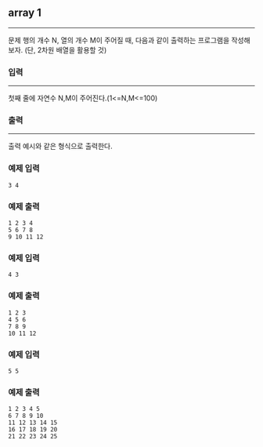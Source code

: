 ## array 1
***
문제
행의 개수 N, 열의 개수 M이 주어질 때, 다음과 같이 출력하는 프로그램을 작성해보자. (단, 2차원 배열을 활용할 것)  

 
### 입력
***
첫째 줄에 자연수 N,M이 주어진다.(1<=N,M<=100)




 
### 출력
***
출력 예시와 같은 형식으로 출력한다.

 
### 예제 입력
```
3 4
```
### 예제 출력
```
1 2 3 4
5 6 7 8
9 10 11 12
```
 
### 예제 입력
```
4 3
```
### 예제 출력
```
1 2 3
4 5 6
7 8 9
10 11 12
```

### 예제 입력
```
5 5
```
### 예제 출력
```
1 2 3 4 5
6 7 8 9 10
11 12 13 14 15
16 17 18 19 20
21 22 23 24 25
```
